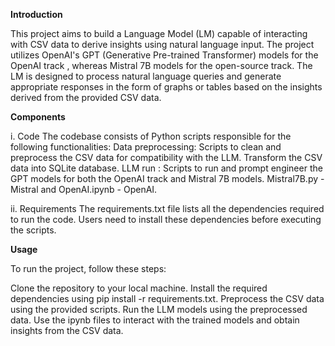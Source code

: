 **Introduction**

This project aims to build a Language Model (LM) capable of interacting with CSV data to derive insights using natural language input. The project utilizes OpenAI's GPT (Generative Pre-trained Transformer) models for  the OpenAI track , whereas Mistral 7B models for the open-source track. The LM is designed to process natural language queries and generate appropriate responses in the form of graphs or tables based on the insights derived from the provided CSV data.

**Components**

  i. Code
The codebase consists of Python scripts responsible for the following functionalities:
Data preprocessing: Scripts to clean and preprocess the CSV data for compatibility with the LLM. Transform the CSV data into SQLite database.
LLM run : Scripts to run and prompt engineer the GPT models for both the OpenAI track and Mistral 7B models.
          Mistral7B.py - Mistral and OpenAI.ipynb - OpenAI.


  ii. Requirements
The requirements.txt file lists all the dependencies required to run the code. Users need to install these dependencies before executing the scripts.



**Usage**

To run the project, follow these steps:

Clone the repository to your local machine.
Install the required dependencies using pip install -r requirements.txt.
Preprocess the CSV data using the provided scripts.
Run the LLM models using the preprocessed data.
Use the ipynb files to interact with the trained models and obtain insights from the CSV data.










